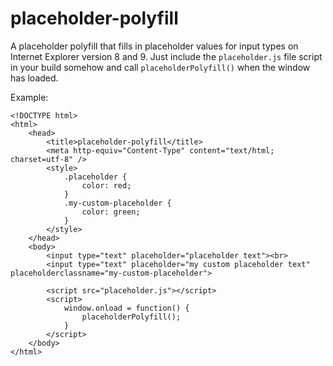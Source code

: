 # placeholder-polyfill

A placeholder polyfill that fills in placeholder values for input types on Internet Explorer version 8 and 9. Just include the `placeholder.js` file script in your build somehow and call  `placeholderPolyfill()` when the window has loaded.

Example:
```
<!DOCTYPE html>
<html>
    <head>
        <title>placeholder-polyfill</title>
        <meta http-equiv="Content-Type" content="text/html; charset=utf-8" />
        <style>
            .placeholder {
                color: red;
            }
            .my-custom-placeholder {
                color: green;
            }
        </style>
    </head>
    <body>
        <input type="text" placeholder="placeholder text"><br>
        <input type="text" placeholder="my custom placeholder text" placeholderclassname="my-custom-placeholder">

        <script src="placeholder.js"></script>
        <script>
            window.onload = function() {
                placeholderPolyfill();
            }
        </script>
    </body>
</html>

```